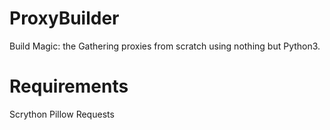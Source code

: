# ProxyBuilder

Build Magic: the Gathering proxies from scratch using nothing but Python3.

# Requirements

Scrython
Pillow
Requests

